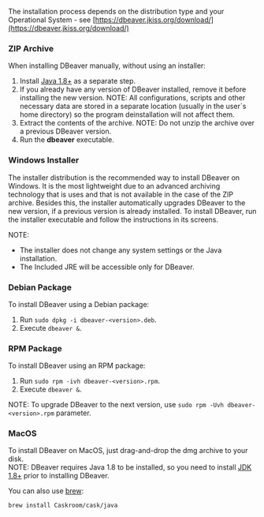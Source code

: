 The installation process depends on the distribution type and your Operational System - see [https://dbeaver.jkiss.org/download/](https://dbeaver.jkiss.org/download/)

### ZIP Archive
When installing DBeaver manually, without using an installer:
1. Install <a href="http://www.oracle.com/technetwork/java/javase/downloads/jdk8-downloads-2133151.html">Java 1.8+</a> as a separate step.
2. If you already have any version of DBeaver installed, remove it before installing the new version.
NOTE: All configurations, scripts and other necessary data are stored in a separate location (usually in the user`s home directory) so the program deinstallation will not affect them.
3. Extract the contents of the archive.
NOTE: Do not unzip the archive over a previous DBeaver version.
4. Run the **dbeaver** executable.

### Windows Installer
The installer distribution is the recommended way to install DBeaver on Windows. It is the most lightweight due to an advanced archiving technology that is uses and that is not available in the case of the ZIP archive. Besides this, the installer automatically upgrades DBeaver to the new version, if a previous version is already installed.
To install DBeaver, run the installer executable and follow the instructions in its screens.

NOTE:
* The installer does not change any system settings or the Java installation. 
* The Included JRE will be accessible only for DBeaver.  

### Debian Package
To install DBeaver using a Debian package:
1. Run `sudo dpkg -i dbeaver-<version>.deb`.  
2. Execute `dbeaver &`.  

### RPM Package
To install DBeaver using an RPM package:
1. Run `sudo rpm -ivh dbeaver-<version>.rpm`.  
2. Execute `dbeaver &`.  

NOTE: To upgrade DBeaver to the next version, use `sudo rpm -Uvh dbeaver-<version>.rpm` parameter.

### MacOS
To install DBeaver on MacOS, just drag-and-drop the dmg archive to your disk.  
NOTE: DBeaver requires Java 1.8 to be installed, so you need to install [JDK 1.8+](http://www.oracle.com/technetwork/java/javase/downloads/jdk8-downloads-2133151.html) prior to installing DBeaver.

You can also use [brew](http://macappstore.org/dbeaver-community/): 
```sh
brew install Caskroom/cask/java
```